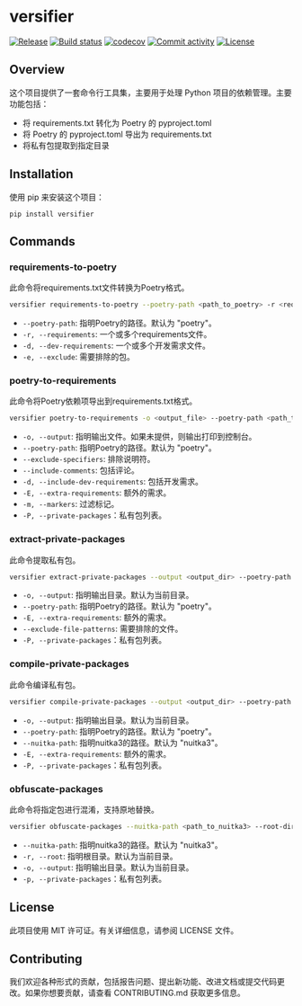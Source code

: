 # versifier

[![Release](https://img.shields.io/github/v/release/mrlyc/versifier)](https://img.shields.io/github/v/release/mrlyc/versifier)
[![Build status](https://img.shields.io/github/actions/workflow/status/mrlyc/versifier/main.yml?branch=main)](https://github.com/mrlyc/versifier/actions/workflows/main.yml?query=branch%3Amain)
[![codecov](https://codecov.io/gh/mrlyc/versifier/branch/main/graph/badge.svg)](https://codecov.io/gh/mrlyc/versifier)
[![Commit activity](https://img.shields.io/github/commit-activity/m/mrlyc/versifier)](https://img.shields.io/github/commit-activity/m/mrlyc/versifier)
[![License](https://img.shields.io/github/license/mrlyc/versifier)](https://img.shields.io/github/license/mrlyc/versifier)

## Overview

这个项目提供了一套命令行工具集，主要用于处理 Python 项目的依赖管理。主要功能包括：
- 将 requirements.txt 转化为 Poetry 的 pyproject.toml
- 将 Poetry 的 pyproject.toml 导出为 requirements.txt
- 将私有包提取到指定目录

## Installation

使用 pip 来安装这个项目：

```shell
pip install versifier
```

## Commands
### requirements-to-poetry

此命令将requirements.txt文件转换为Poetry格式。

```bash
versifier requirements-to-poetry --poetry-path <path_to_poetry> -r <requirements_files> -d <dev_requirements_files> -e <exclude_packages>
```

- `--poetry-path`: 指明Poetry的路径。默认为 "poetry"。
- `-r, --requirements`: 一个或多个requirements文件。
- `-d, --dev-requirements`: 一个或多个开发需求文件。
- `-e, --exclude`: 需要排除的包。

### poetry-to-requirements

此命令将Poetry依赖项导出到requirements.txt格式。

```bash
versifier poetry-to-requirements -o <output_file> --poetry-path <path_to_poetry> --exclude-specifiers --include-comments -d -E <extra_requirements> -m <markers>
```

- `-o, --output`: 指明输出文件。如果未提供，则输出打印到控制台。
- `--poetry-path`: 指明Poetry的路径。默认为 "poetry"。
- `--exclude-specifiers`: 排除说明符。
- `--include-comments`: 包括评论。
- `-d, --include-dev-requirements`: 包括开发需求。
- `-E, --extra-requirements`: 额外的需求。
- `-m, --markers`: 过滤标记。
- `-P, --private-packages`：私有包列表。

### extract-private-packages

此命令提取私有包。

```bash
versifier extract-private-packages --output <output_dir> --poetry-path <path_to_poetry> -E <extra_requirements> --exclude-file-patterns <exclude_files>
```

- `-o, --output`: 指明输出目录。默认为当前目录。
- `--poetry-path`: 指明Poetry的路径。默认为 "poetry"。
- `-E, --extra-requirements`: 额外的需求。
- `--exclude-file-patterns`: 需要排除的文件。
- `-P, --private-packages`：私有包列表。

### compile-private-packages

此命令编译私有包。

```bash
versifier compile-private-packages --output <output_dir> --poetry-path <path_to_poetry> --nuitka-path <path_to_nuitka3> -E <extra_requirements>
```

- `-o, --output`: 指明输出目录。默认为当前目录。
- `--poetry-path`: 指明Poetry的路径。默认为 "poetry"。
- `--nuitka-path`: 指明nuitka3的路径。默认为 "nuitka3"。
- `-E, --extra-requirements`: 额外的需求。
- `-P, --private-packages`：私有包列表。


### obfuscate-packages

此命令将指定包进行混淆，支持原地替换。

```bash
versifier obfuscate-packages --nuitka-path <path_to_nuitka3> --root-dir <root_dir> --output-dir <output_dir> -P <private_packages>
```

- `--nuitka-path`: 指明nuitka3的路径。默认为 "nuitka3"。
- `-r, --root`: 指明根目录。默认为当前目录。
- `-o, --output`: 指明输出目录。默认为当前目录。
- `-p, --private-packages`：私有包列表。

## License

此项目使用 MIT 许可证。有关详细信息，请参阅 LICENSE 文件。

## Contributing

我们欢迎各种形式的贡献，包括报告问题、提出新功能、改进文档或提交代码更改。如果你想要贡献，请查看 CONTRIBUTING.md 获取更多信息。